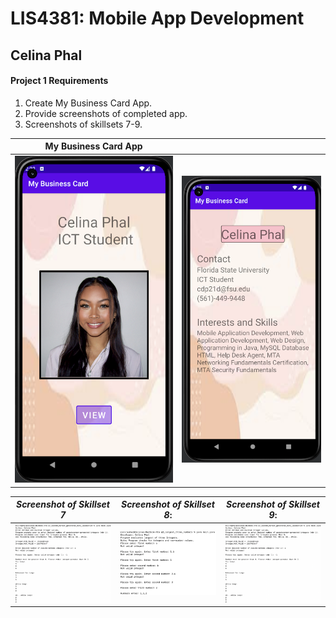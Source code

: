 
# LIS4381: Mobile App Development

## Celina Phal

#### Project 1 Requirements

1. Create My Business Card App.
2. Provide screenshots of completed app.
3. Screenshots of skillsets 7-9.

|   My Business Card App    |  |
| ----------- | ----------- |
| ![img1](img/pss1.png)      | ![img2](img/pss2.png)       |





| *Screenshot of Skillset 7*      | *Screenshot of Skillset 8*: | *Screenshot of Skillset 9*:     |
| :----:       |    :----:   |          :----: |
| ![Skillset1](img/ss7.png)   | ![Skillset2](img/ss8.png) | ![Skillset3](img/ss7.png) |
